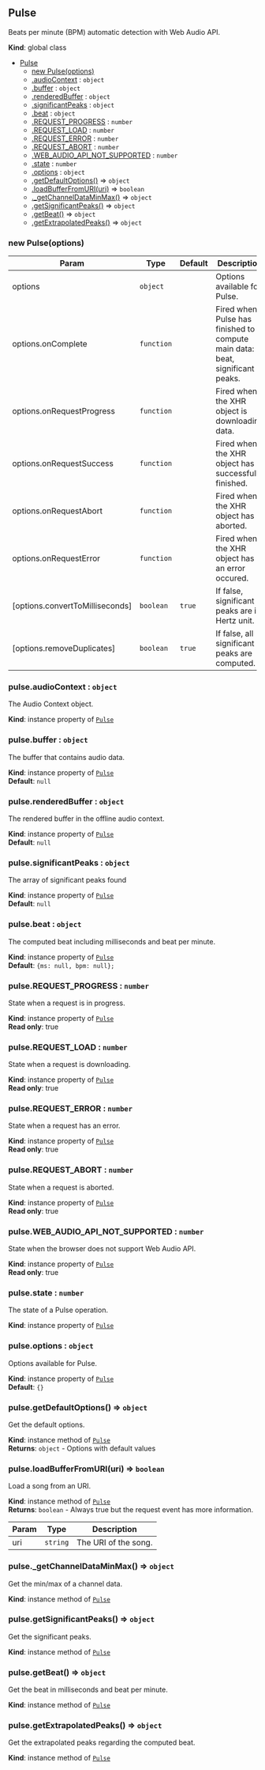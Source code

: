 <a name="Pulse"></a>
## Pulse
Beats per minute (BPM) automatic detection with Web Audio API.

**Kind**: global class  

* [Pulse](#Pulse)
  * [new Pulse(options)](#new_Pulse_new)
  * [.audioContext](#Pulse#audioContext) : <code>object</code>
  * [.buffer](#Pulse#buffer) : <code>object</code>
  * [.renderedBuffer](#Pulse#renderedBuffer) : <code>object</code>
  * [.significantPeaks](#Pulse#significantPeaks) : <code>object</code>
  * [.beat](#Pulse#beat) : <code>object</code>
  * [.REQUEST_PROGRESS](#Pulse#REQUEST_PROGRESS) : <code>number</code>
  * [.REQUEST_LOAD](#Pulse#REQUEST_LOAD) : <code>number</code>
  * [.REQUEST_ERROR](#Pulse#REQUEST_ERROR) : <code>number</code>
  * [.REQUEST_ABORT](#Pulse#REQUEST_ABORT) : <code>number</code>
  * [.WEB_AUDIO_API_NOT_SUPPORTED](#Pulse#WEB_AUDIO_API_NOT_SUPPORTED) : <code>number</code>
  * [.state](#Pulse#state) : <code>number</code>
  * [.options](#Pulse#options) : <code>object</code>
  * [.getDefaultOptions()](#Pulse#getDefaultOptions) ⇒ <code>object</code>
  * [.loadBufferFromURI(uri)](#Pulse#loadBufferFromURI) ⇒ <code>boolean</code>
  * [._getChannelDataMinMax()](#Pulse#_getChannelDataMinMax) ⇒ <code>object</code>
  * [.getSignificantPeaks()](#Pulse#getSignificantPeaks) ⇒ <code>object</code>
  * [.getBeat()](#Pulse#getBeat) ⇒ <code>object</code>
  * [.getExtrapolatedPeaks()](#Pulse#getExtrapolatedPeaks) ⇒ <code>object</code>

<a name="new_Pulse_new"></a>
### new Pulse(options)

| Param | Type | Default | Description |
| --- | --- | --- | --- |
| options | <code>object</code> |  | Options available for Pulse. |
| options.onComplete | <code>function</code> |  | Fired when Pulse has finished to compute main data: beat, significant peaks. |
| options.onRequestProgress | <code>function</code> |  | Fired when the XHR object is downloading data. |
| options.onRequestSuccess | <code>function</code> |  | Fired when the XHR object has successfully finished. |
| options.onRequestAbort | <code>function</code> |  | Fired when the XHR object has aborted. |
| options.onRequestError | <code>function</code> |  | Fired when the XHR object has an error occured. |
| [options.convertToMilliseconds] | <code>boolean</code> | <code>true</code> | If false, significant peaks are in Hertz unit. |
| [options.removeDuplicates] | <code>boolean</code> | <code>true</code> | If false, all significant peaks are computed. |

<a name="Pulse#audioContext"></a>
### pulse.audioContext : <code>object</code>
The Audio Context object.

**Kind**: instance property of <code>[Pulse](#Pulse)</code>  
<a name="Pulse#buffer"></a>
### pulse.buffer : <code>object</code>
The buffer that contains audio data.

**Kind**: instance property of <code>[Pulse](#Pulse)</code>  
**Default**: <code>null</code>  
<a name="Pulse#renderedBuffer"></a>
### pulse.renderedBuffer : <code>object</code>
The rendered buffer in the offline audio context.

**Kind**: instance property of <code>[Pulse](#Pulse)</code>  
**Default**: <code>null</code>  
<a name="Pulse#significantPeaks"></a>
### pulse.significantPeaks : <code>object</code>
The array of significant peaks found

**Kind**: instance property of <code>[Pulse](#Pulse)</code>  
**Default**: <code>null</code>  
<a name="Pulse#beat"></a>
### pulse.beat : <code>object</code>
The computed beat including milliseconds and beat per minute.

**Kind**: instance property of <code>[Pulse](#Pulse)</code>  
**Default**: <code>{ms: null, bpm: null};</code>  
<a name="Pulse#REQUEST_PROGRESS"></a>
### pulse.REQUEST_PROGRESS : <code>number</code>
State when a request is in progress.

**Kind**: instance property of <code>[Pulse](#Pulse)</code>  
**Read only**: true  
<a name="Pulse#REQUEST_LOAD"></a>
### pulse.REQUEST_LOAD : <code>number</code>
State when a request is downloading.

**Kind**: instance property of <code>[Pulse](#Pulse)</code>  
**Read only**: true  
<a name="Pulse#REQUEST_ERROR"></a>
### pulse.REQUEST_ERROR : <code>number</code>
State when a request has an error.

**Kind**: instance property of <code>[Pulse](#Pulse)</code>  
**Read only**: true  
<a name="Pulse#REQUEST_ABORT"></a>
### pulse.REQUEST_ABORT : <code>number</code>
State when a request is aborted.

**Kind**: instance property of <code>[Pulse](#Pulse)</code>  
**Read only**: true  
<a name="Pulse#WEB_AUDIO_API_NOT_SUPPORTED"></a>
### pulse.WEB_AUDIO_API_NOT_SUPPORTED : <code>number</code>
State when the browser does not support Web Audio API.

**Kind**: instance property of <code>[Pulse](#Pulse)</code>  
**Read only**: true  
<a name="Pulse#state"></a>
### pulse.state : <code>number</code>
The state of a Pulse operation.

**Kind**: instance property of <code>[Pulse](#Pulse)</code>  
<a name="Pulse#options"></a>
### pulse.options : <code>object</code>
Options available for Pulse.

**Kind**: instance property of <code>[Pulse](#Pulse)</code>  
**Default**: <code>{}</code>  
<a name="Pulse#getDefaultOptions"></a>
### pulse.getDefaultOptions() ⇒ <code>object</code>
Get the default options.

**Kind**: instance method of <code>[Pulse](#Pulse)</code>  
**Returns**: <code>object</code> - Options with default values  
<a name="Pulse#loadBufferFromURI"></a>
### pulse.loadBufferFromURI(uri) ⇒ <code>boolean</code>
Load a song from an URI.

**Kind**: instance method of <code>[Pulse](#Pulse)</code>  
**Returns**: <code>boolean</code> - Always true but the request event has more information.  

| Param | Type | Description |
| --- | --- | --- |
| uri | <code>string</code> | The URI of the song. |

<a name="Pulse#_getChannelDataMinMax"></a>
### pulse._getChannelDataMinMax() ⇒ <code>object</code>
Get the min/max of a channel data.

**Kind**: instance method of <code>[Pulse](#Pulse)</code>  
<a name="Pulse#getSignificantPeaks"></a>
### pulse.getSignificantPeaks() ⇒ <code>object</code>
Get the significant peaks.

**Kind**: instance method of <code>[Pulse](#Pulse)</code>  
<a name="Pulse#getBeat"></a>
### pulse.getBeat() ⇒ <code>object</code>
Get the beat in milliseconds and beat per minute.

**Kind**: instance method of <code>[Pulse](#Pulse)</code>  
<a name="Pulse#getExtrapolatedPeaks"></a>
### pulse.getExtrapolatedPeaks() ⇒ <code>object</code>
Get the extrapolated peaks regarding the computed beat.

**Kind**: instance method of <code>[Pulse](#Pulse)</code>  
